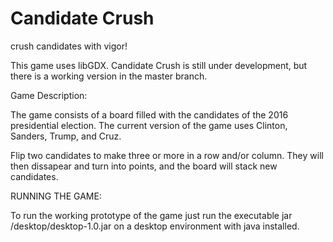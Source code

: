 # Candidate Crush
crush candidates with vigor!

This game uses libGDX.
Candidate Crush is still under development, but there is a working version in the master branch.

Game Description:

The game consists of a board filled with the candidates of the 2016 presidential election. The current version of the game uses Clinton, Sanders, Trump, and Cruz.

Flip two candidates to make three or more in a row and/or column. They will then dissapear and turn into points, and the board will stack new candidates.

RUNNING THE GAME:

To run the working prototype of the game just run the executable jar /desktop/desktop-1.0.jar on a desktop environment with java installed.
